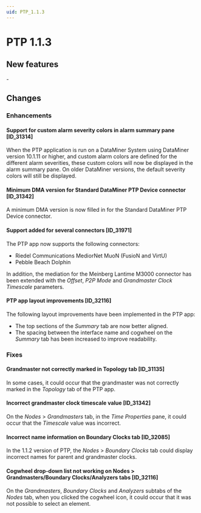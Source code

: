 ```yaml
---
uid: PTP_1.1.3
---
```


# PTP 1.1.3

## New features

\-

## Changes

### Enhancements

#### Support for custom alarm severity colors in alarm summary pane \[ID_31314\]

When the PTP application is run on a DataMiner System using DataMiner version 10.1.11 or higher, and custom alarm colors are defined for the different alarm severities, these custom colors will now be displayed in the alarm summary pane. On older DataMiner versions, the default severity colors will still be displayed.

#### Minimum DMA version for Standard DataMiner PTP Device connector \[ID_31342\]

A minimum DMA version is now filled in for the Standard DataMiner PTP Device connector.

#### Support added for several connectors \[ID_31971\]

The PTP app now supports the following connectors:

- Riedel Communications MediorNet MuoN (FusioN and VirtU)
- Pebble Beach Dolphin

In addition, the mediation for the Meinberg Lantime M3000 connector has been extended with the *Offset*, *P2P Mode* and *Grandmaster Clock Timescale* parameters.

#### PTP app layout improvements \[ID_32116\]

The following layout improvements have been implemented in the PTP app:

- The top sections of the *Summary* tab are now better aligned.
- The spacing between the interface name and cogwheel on the *Summary* tab has been increased to improve readability.

### Fixes

#### Grandmaster not correctly marked in Topology tab \[ID_31135\]

In some cases, it could occur that the grandmaster was not correctly marked in the *Topology* tab of the PTP app.

#### Incorrect grandmaster clock timescale value \[ID_31342\]

On the *Nodes* > *Grandmasters* tab, in the *Time Properties* pane, it could occur that the *Timescale* value was incorrect.

#### Incorrect name information on Boundary Clocks tab \[ID_32085\]

In the 1.1.2 version of PTP, the *Nodes* > *Boundary Clocks* tab could display incorrect names for parent and grandmaster clocks.

#### Cogwheel drop-down list not working on Nodes \> Grandmasters/Boundary Clocks/Analyzers tabs \[ID_32116\]

On the *Grandmasters*, *Boundary Clocks* and *Analyzers* subtabs of the *Nodes* tab, when you clicked the cogwheel icon, it could occur that it was not possible to select an element.
